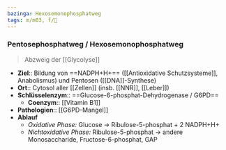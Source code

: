```yaml
---
bazinga: Hexosemonophosphatweg
tags: m/m03, f/🧪
---
```

### Pentosephosphatweg / Hexosemonophosphatweg
> Abzweig der [[Glycolyse]]
- **Ziel**:: Bildung von ==NADPH+H+== ([[Antioxidative Schutzsysteme]], Anabolismus) und Pentosen ([[DNA]]-Synthese)
- **Ort**:: Cytosol aller [[Zellen]] (insb. [[NNR]], [[Leber]])
- **Schlüsselenzym**:: ==Glucose-6-phosphat-Dehydrogenase / G6PD==
	- **Coenzym**:: [[Vitamin B1]]
- **Pathologien**:: [[G6PD-Mangel]]
- **Ablauf**
	- *Oxidative Phase:* Glucose → Ribulose-5-phosphat + 2 NADPH+H+
	- *Nichtoxidative Phase:* Ribulose-5-phosphat → andere Monosaccharide, Fructose-6-phosphat, GAP